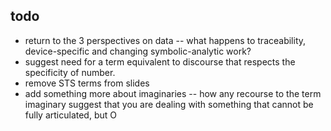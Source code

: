 ## todo

- return to the 3 perspectives on data -- what happens to traceability, device-specific and changing symbolic-analytic work?
- suggest need for a term equivalent to discourse that respects the specificity of number. 
- remove STS terms from slides
- add something more about imaginaries -- how any recourse to the term imaginary suggest that you are dealing with something that cannot be fully articulated, but O
